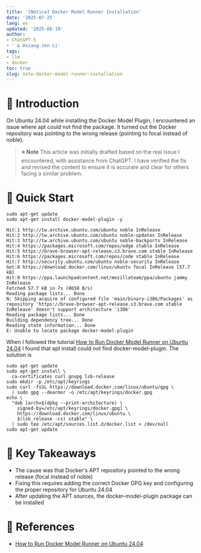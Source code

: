 ```yaml
---
title: '[Notice] Docker Model Runner Installation'
date: '2025-07-25'
lang: en
updated: '2025-08-19'
author:
- ChatGPT-5
- ' & Hsiang-Jen Li'
tags:
- llm
- docker
toc: true
slug: note-docker-model-runner-installation
---
```


# 📌 Introduction

On Ubuntu 24.04 while installing the Docker Model Plugin, I encountered an issue where apt could not find the package. It turned out the Docker repository was pointing to the wrong release (pointing to focal instead of noble).

> **⭐ Note**
> This article was initially drafted based on the real issue I encountered, with assistance from ChatGPT. I have verified the fix and revised the content to ensure it is accurate and clear for others facing a similar problem.

<!-- more -->

# 🚀 Quick Start

```shell
sudo apt-get update
sudo apt-get install docker-model-plugin -y

Hit:1 http://tw.archive.ubuntu.com/ubuntu noble InRelease                                 
Hit:2 http://tw.archive.ubuntu.com/ubuntu noble-updates InRelease                         
Hit:3 http://tw.archive.ubuntu.com/ubuntu noble-backports InRelease                       
Hit:4 https://packages.microsoft.com/repos/edge stable InRelease                          
Hit:5 https://brave-browser-apt-release.s3.brave.com stable InRelease                     
Hit:6 https://packages.microsoft.com/repos/code stable InRelease                          
Hit:7 http://security.ubuntu.com/ubuntu noble-security InRelease                          
Get:8 https://download.docker.com/linux/ubuntu focal InRelease [57.7 kB]                  
Hit:9 https://ppa.launchpadcontent.net/mozillateam/ppa/ubuntu jammy InRelease             
Fetched 57.7 kB in 7s (8650 B/s)
Reading package lists... Done
N: Skipping acquire of configured file 'main/binary-i386/Packages' as repository 'https://brave-browser-apt-release.s3.brave.com stable InRelease' doesn't support architecture 'i386'
Reading package lists... Done
Building dependency tree... Done
Reading state information... Done
E: Unable to locate package docker-model-plugin
```

When I followed the tutorial [How to Run Docker Model Runner on Ubuntu 24.04](https://mrcloudbook.com/how-to-run-docker-model-runner-on-ubuntu-24-04/) I found that apt install could not find docker-model-plugin. The solution is

```shell
sudo apt-get update
sudo apt-get install \
  ca-certificates curl gnupg lsb-release
sudo mkdir -p /etc/apt/keyrings
sudo curl -fsSL https://download.docker.com/linux/ubuntu/gpg \
  | sudo gpg --dearmor -o /etc/apt/keyrings/docker.gpg
echo \
  "deb [arch=$(dpkg --print-architecture) \
    signed-by=/etc/apt/keyrings/docker.gpg] \
    https://download.docker.com/linux/ubuntu \
    $(lsb_release -cs) stable" \
  | sudo tee /etc/apt/sources.list.d/docker.list > /dev/null
sudo apt-get update
```

# 🔁 Key Takeaways

- The cause was that Docker's APT repository pointed to the wrong release (focal instead of noble)
- Fixing this requires adding the correct Docker GPG key and configuring the proper repository for Ubuntu 24.04
- After updating the APT sources, the docker-model-plugin package can be installed

# 🔗 References

- [How to Run Docker Model Runner on Ubuntu 24.04](https://mrcloudbook.com/how-to-run-docker-model-runner-on-ubuntu-24-04/)
